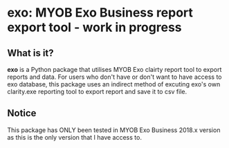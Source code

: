 # exo: MYOB Exo Business report export tool - work in progress

## What is it?
**exo** is a Python package that utilises MYOB Exo clairty report tool to export reports and data. 
For users who don't have or don't want to have access to exo database, this package uses an indirect
method of excuting exo's own clarity.exe reporting tool to export report and save it to csv file.
 
## Notice
This package has ONLY been tested in MYOB Exo Business 2018.x version as this is the only version that I have access to.
